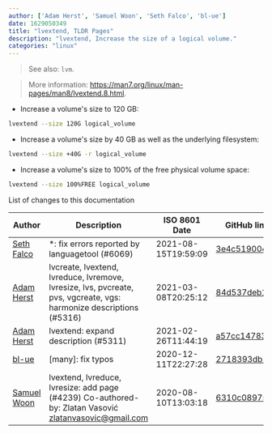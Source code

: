 ```yaml
---
author: ['Adam Herst', 'Samuel Woon', 'Seth Falco', 'bl-ue']
date: 1629050349
title: "lvextend, TLDR Pages"
description: "lvextend, Increase the size of a logical volume."
categories: "linux"
---
```

> See also: `lvm`.

> More information: <https://man7.org/linux/man-pages/man8/lvextend.8.html>.

- Increase a volume's size to 120 GB:

```bash
lvextend --size 120G logical_volume
```

- Increase a volume's size by 40 GB as well as the underlying filesystem:

```bash
lvextend --size +40G -r logical_volume
```

- Increase a volume's size to 100% of the free physical volume space:

```bash
lvextend --size 100%FREE logical_volume
```
List of changes to this documentation


Author | Description | ISO 8601 Date | GitHub link
------|-----|-----|-----
[Seth Falco](mailto:seth@falco.fun) | *: fix errors reported by languagetool (#6069) | 2021-08-15T19:59:09 | [3e4c519004a4](https://github.com/tldr-pages/tldr/commit/3e4c519004a471c861cdc609fd7239ee3355671c)
[Adam Herst](mailto:adamherst@adamherst.com) | lvcreate, lvextend, lvreduce, lvremove, lvresize, lvs, pvcreate, pvs, vgcreate, vgs: harmonize descriptions (#5316) | 2021-03-08T20:25:12 | [84d537deb190](https://github.com/tldr-pages/tldr/commit/84d537deb1902fcde2a9a997dc5ec2a859a31ad7)
[Adam Herst](mailto:adamherst@adamherst.com) | lvextend: expand description (#5311) | 2021-02-26T11:44:19 | [a57cc1478316](https://github.com/tldr-pages/tldr/commit/a57cc14783160e77e20ddfd9f04dcabdb902e8d9)
[bl-ue](mailto:54780737+bl-ue@users.noreply.github.com) | [many]: fix typos | 2020-12-11T22:27:28 | [2718393db1a3](https://github.com/tldr-pages/tldr/commit/2718393db1a358b04f94effb6a8b16e61647fb0b)
[Samuel Woon](mailto:samuel.woon@protonmail.com) | lvextend, lvreduce, lvresize: add page (#4239) Co-authored-by: Zlatan Vasović <zlatanvasovic@gmail.com> | 2020-08-10T13:03:18 | [6310c0897540](https://github.com/tldr-pages/tldr/commit/6310c0897540f0ed5769e2589c25165eae9ba359)

